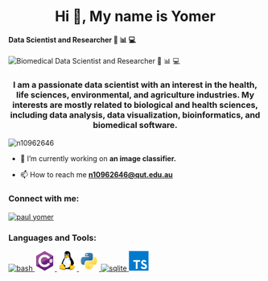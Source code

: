 <h1 align="center">Hi 👋, My name is Yomer</h1>

#### Data Scientist and Researcher 🔬 📊 💻
![Biomedical Data Scientist and Researcher 🔬 📊 💻](https://www.hpcwire.com/wp-content/uploads/2017/01/shutterstock_life_science.jpg)
<h3 align="center">I am a passionate data scientist with an interest in the health, life sciences, environmental, and agriculture industries. My interests are mostly related to biological and health sciences, including data analysis, data visualization, bioinformatics, and biomedical software. </h3>

<p align="left"> <img src="https://komarev.com/ghpvc/?username=n10962646&label=Profile%20views&color=0e75b6&style=flat" alt="n10962646" /> </p>


- 🔭 I’m currently working on **an image classifier.**

- 📫 How to reach me **n10962646@qut.edu.au**

<h3 align="left">Connect with me:</h3>
<p align="left">
<a href="https://linkedin.com/in/paulyomerruizpinto" target="blank"><img align="center" src="https://raw.githubusercontent.com/rahuldkjain/github-profile-readme-generator/master/src/images/icons/Social/linked-in-alt.svg" alt="paul yomer" height="30" width="40" /></a>
</p>

<h3 align="left">Languages and Tools:</h3>
<p align="left"> <a href="https://www.gnu.org/software/bash/" target="_blank" rel="noreferrer"> <img src="https://www.vectorlogo.zone/logos/gnu_bash/gnu_bash-icon.svg" alt="bash" width="40" height="40"/> </a> <a href="https://www.w3schools.com/cs/" target="_blank" rel="noreferrer"> <img src="https://raw.githubusercontent.com/devicons/devicon/master/icons/csharp/csharp-original.svg" alt="csharp" width="40" height="40"/> </a> <a href="https://www.linux.org/" target="_blank" rel="noreferrer"> <img src="https://raw.githubusercontent.com/devicons/devicon/master/icons/linux/linux-original.svg" alt="linux" width="40" height="40"/> </a> <a href="https://www.python.org" target="_blank" rel="noreferrer"> <img src="https://raw.githubusercontent.com/devicons/devicon/master/icons/python/python-original.svg" alt="python" width="40" height="40"/> </a> <a href="https://www.sqlite.org/" target="_blank" rel="noreferrer"> <img src="https://www.vectorlogo.zone/logos/sqlite/sqlite-icon.svg" alt="sqlite" width="40" height="40"/> </a> <a href="https://www.typescriptlang.org/" target="_blank" rel="noreferrer"> <img src="https://raw.githubusercontent.com/devicons/devicon/master/icons/typescript/typescript-original.svg" alt="typescript" width="40" height="40"/> </a> </p>





